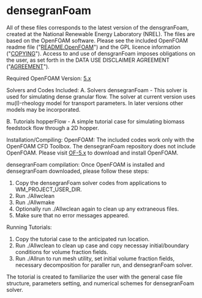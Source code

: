 # densegranFoam

All of these files corresponds to the latest version of the densgranFoam, created at the National Renewable Energy Laboratory (NREL).  The files are based on the OpenFOAM software. Please see the included OpenFOAM readme file ("[README.OpenFOAM](https://github.com/NREL/densegranFoam/blob/main/README.OpenFOAM)") and the GPL licence information ("[COPYING](https://github.com/NREL/densegranFoam/blob/main/COPYING)"). Access to and use of densgranFoam imposes obligations on the user, as set forth in the DATA USE DISCLAIMER AGREEMENT ("[AGREEMENT](https://github.com/NREL/densegranFoam/blob/main/AGREEMENT)").

Required OpenFOAM Version:  [5.x](https://github.com/OpenFOAM/OpenFOAM-5.x)

Solvers and Codes Included:
A.  Solvers
    densegranFoam - This solver is used for simulating dense granular flow. The solver at current version uses mu(I)-rheology model for transport parameters. In later versions other models may be incorporated. 

B.  Tutorials
    hopperFlow - A simple tutorial case for simulating biomass feedstock flow through a 2D hopper.

Installation/Compiling:
OpenFOAM:
   The included codes work only with the OpenFOAM CFD Toolbox. The densegranFoam repository does not include OpenFOAM. Please visit [OF-5.x](https://github.com/OpenFOAM/OpenFOAM-5.x) to download and install OpenFOAM.  


densegranFoam compilation:
Once OpenFOAM is installed and densegranFoam downloaded, please follow these steps:
   1. Copy the densegranFoam solver codes from applications to WM_PROJECT_USER_DIR.
   2. Run ./Allwclean
   3. Run ./Allwmake
   4. Optionally run ./Allwclean again to clean up any extraneous files.
   5. Make sure that no error messages appeared.  

Running Tutorials:
   1. Copy the tutorial case to the anticipated run location.
   2. Run ./Allwclean to clean up case and copy necessay initial/boundary conditions for volume fraction fields.
   3. Run ./Allrun to run mesh utility, set initial volume fraction fields, necessary decomposition for paraller run, and densegranFoam solver.

The totorial is created to familiarize the user with the general case file structure, parameters setting, and numerical schemes for densegranFoam solver.
